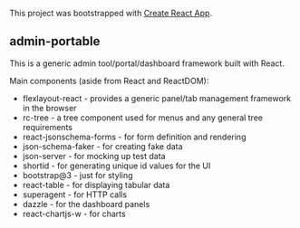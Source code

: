 This project was bootstrapped with [Create React App](https://github.com/facebookincubator/create-react-app).

## admin-portable

This is a generic admin tool/portal/dashboard framework built with React.

Main components (aside from React and ReactDOM):
* flexlayout-react - provides a generic panel/tab management framework in the browser
* rc-tree - a tree component used for menus and any general tree requirements
* react-jsonschema-forms - for form definition and rendering
* json-schema-faker - for creating fake data
* json-server - for mocking up test data
* shortid - for generating unique id values for the UI
* bootstrap@3 - just for styling
* react-table - for displaying tabular data
* superagent - for HTTP calls
* dazzle - for the dashboard panels
* react-chartjs-w - for charts
